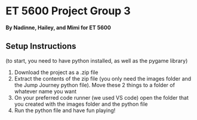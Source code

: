 # ET 5600 Project Group 3
**By Nadinne, Hailey, and Mimi for ET 5600**

## Setup Instructions 
(to start, you need to have python installed, as well as the pygame library)
1. Download the project as a .zip file
2. Extract the contents of the zip file (you only need the images folder and the Jump Journey python file). Move these 2 things to a folder of whatever name you want
3. On your preferred code runner (we used VS code) open the folder that you created with the images folder and the python file
4. Run the python file and have fun playing!
